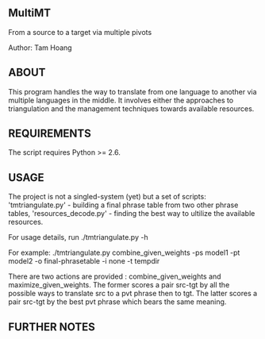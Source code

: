 
MultiMT
------

From a source to a target via multiple pivots

Author: Tam Hoang

ABOUT
-----

This program handles the way to translate from one language to another via multiple languages in the middle. It involves either the approaches to triangulation and the management techniques towards available resources.

REQUIREMENTS
------------

The script requires Python >= 2.6.


USAGE
-----

The project is not a singled-system (yet) but a set of scripts: 'tmtriangulate.py' - building a final phrase table from two other phrase tables, 'resources\_decode.py' - finding the best way to ultilize the available resources.

For usage details, run ./tmtriangulate.py -h

For example: ./tmtriangulate.py combine\_given\_weights -ps model1 -pt model2 -o final-phrasetable -i none -t tempdir

There are two actions are provided : combine\_given\_weights and maximize\_given\_weights. The former scores a pair src-tgt by all the possible ways to translate src to a pvt phrase then to tgt. The latter scores a pair src-tgt by the best pvt phrase which bears the same meaning.

FURTHER NOTES
-------------

